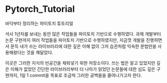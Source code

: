 # Pytorch_Tutorial
바닥부터 정리하는 파이토치 튜토리얼 

석사 1년차를 보내는 동안 많은 작업들을 파이토치 기반으로 수행하였다. 
과제 개발부터 논문 구현까지 여러 작업들을 파이토치 기반으로 수행하였지만, 
지금껏 개발을 진행하면서 문득 내가 쓰는 라이브러리에 대한 깊은 이해 없이 
그저 습관처럼 익숙한 문법만을 사용해왔다는 것을 꺠달았다.

이곳은 그러한 지식의 빈공간을 채워넣기 위한 저장소이다.
쓰는 법은 알고 있었지만 깊은 이해가 없었던 간단한 라이브러리부터 
더 나아가 읽었던 논문들에 대한 심도 깊은 구현까지,
1일 1 commit을 목표로 조금씩 그러한 공백들을 줄여나가고자 한다.
